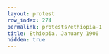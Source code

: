 ```yaml
---
layout: protest
row_index: 274
permalink: protests/ethiopia-1
title: Ethiopia, January 1900
hidden: true
---
```

